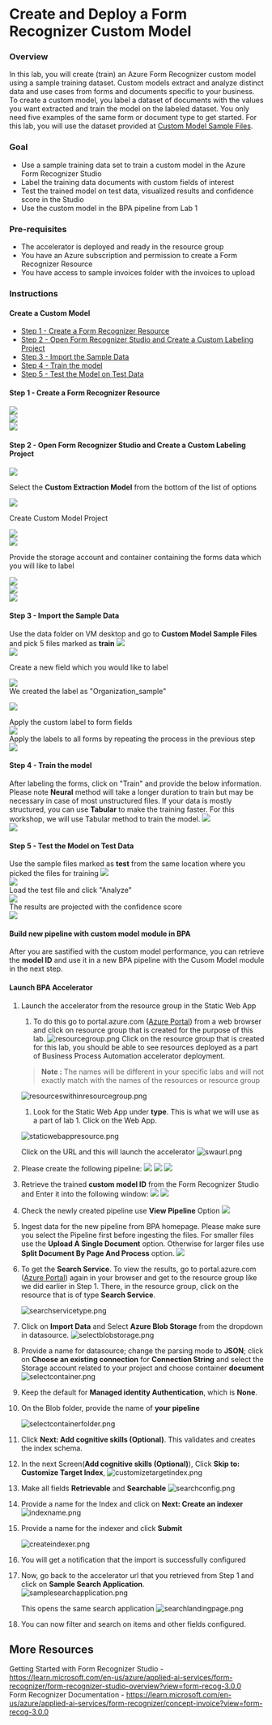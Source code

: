 # Create and Deploy a Form Recognizer Custom Model

### Overview
In this lab, you will create (train) an Azure Form Recognizer custom model using a sample training dataset. Custom models extract and analyze distinct data and use cases from forms and documents specific to your business. To create a custom model, you label a dataset of documents with the values you want extracted and train the model on the labeled dataset. You only need five examples of the same form or document type to get started. For this lab, you will use the dataset provided at [Custom Model Sample Files](/SampleInvoices/SampleInvoices/Custom%20Model%20Sample).


### Goal
* Use a sample training data set to train a custom model in the Azure Form Recognizer Studio
* Label the training data documents with custom fields of interest 
* Test the trained model on test data, visualized results and confidence score in the Studio
* Use the custom model in the BPA pipeline from Lab 1 


### Pre-requisites
* The accelerator is deployed and ready in the resource group
* You have an Azure subscription and permission to create a Form Recognizer Resource
* You have access to sample invoices folder with the invoices to upload


### Instructions

#### Create a Custom Model  
- [Step 1 - Create a Form Recognizer Resource](#step-1---create-a-form-recognizer-resource)  
- [Step 2 - Open Form Recognizer Studio and Create a Custom Labeling Project ](#step-2---open-form-recognizer-studio-and-create-a-custom-labeling-project)  
- [Step 3 - Import the Sample Data](#step-3---import-the-sample-data)  
- [Step 4 - Train the model](#step-4---train-the-model)  
- [Step 5 - Test the Model on Test Data](#step-5---test-the-model-on-test-data)   

#### Step 1 - Create a Form Recognizer Resource  
![](../images/step1a-create-form-rec-resource.png)  
![](../images/step1b-create-form-rec-resource.png)  
![](../images/step1c-create-form-rec-resource.png)  

#### Step 2 - Open Form Recognizer Studio and Create a Custom Labeling Project 

![](../images/step2a-Create-custom-labeling-project.png)  

Select the **Custom Extraction Model** from the bottom of the list of options

![](../images/step2b-Create-custom-labeling-project.png)  

Create Custom Model Project  

![](../images/step2c-Create-custom-labeling-project.png)  
![](../images/customermodelprojectcreation.png)  

Provide the storage account and container containing the forms data which you will like to label  

![](../images/step2e-Create-custom-labeling-project.png)  
![](../images/step2f-Create-custom-labeling-project.png)  
![](../images/step2g-Create-custom-labeling-project.png)  

#### Step 3 - Import the Sample Data  
Use the data folder on VM desktop and go to **Custom Model Sample Files** and pick 5 files marked as **train**
![](../images/step3a-import-sample-data.png)  
![](../images/step3b-import-sample-data.png)  

Create a new field which you would like to label  

![](../images/step3c-import-sample-data.png)  
We created the label as "Organization_sample"  

![](../images/step3d-import-sample-data.png)  

Apply the custom label to form fields  
![](../images/step3e-import-sample-data.png)  
Apply the labels to all forms by repeating the process in the previous step  
![](../images/step3f-import-sample-data.png)  
#### Step 4 - Train the model 
After labeling the forms, click on "Train" and provide the below information. Please note **Neural** method will take a longer duration to train but may be necessary in case of most unstructured files. If your data is mostly structured, you can use **Tabular** to make the training faster. For this workshop, we will use Tabular method to train the model.
![](../images/step4a-train-the-model.png)  
![](../images/step4b-train-the-model.png)  
#### Step 5 - Test the Model on Test Data
Use the sample files marked as **test** from the same location where you picked the files for training
![](../images/step5a-test-the-model.png)  
![](../images/step5b-test-the-model.png)  
Load the test file and click "Analyze"  
![](../images/step5c-test-the-model.png)  
The results are projected with the confidence score  
![](../images/step5d-test-the-model.png)  


#### Build new pipeline with custom model module in BPA  
After you are sastified with the custom model performance, you can retrieve the **model ID** and use it in a new BPA pipeline with the Cusom Model module in the next step.

#### Launch BPA Accelerator 
1. Launch the accelerator from the resource group in the Static Web App
   1. To do this go to portal.azure.com ([Azure Portal](portal.azure.com)) from a web browser and click on resource group that is created for the purpose of this lab.
   ![resourcegroup.png](/../images/resourcegroup.png)
    Click on the resource group that is created for this lab, you should be able to see resources deployed as a part of Business Process Automation accelerator deployment.
    
    > **Note :** The names will be different in your specific labs and will not exactly match with the names of the resources or resource group

    ![resourceswithinresourcegroup.png](/../images/resourceswithinresourcegroup.png)

    1. Look for the Static Web App under **type**. This is what we will use as a part of lab 1. Click on the Web App.
    
    ![staticwebappresource.png](/../images/staticwebappresource.png)

    Click on the URL and this will launch the accelerator
    ![swaurl.png](/../images/swaurl.png)

1. Please create the following pipeline:
![](../images/step6a-deploy-custom-model.png) 
![](../images/step6b-deploy-custom-model.png) 
![](../images/step6c-deploy-custom-model.png) 

1. Retrieve the trained **custom model ID** from the Form Recognizer Studio and Enter it into the following window:
![](../images/step6d-deploy-custom-model.png) 
![](../images/step6e-deploy-custom-model.png) 

1. Check the newly created pipeline use **View Pipeline** Option
![](../images/step6f-deploy-custom-model.png) 

1. Ingest data for the new pipeline from BPA homepage. Please make sure you select the Pipeline first before ingesting the files. For smaller files use the **Upload A Single Document** option. Otherwise for larger files use **Split Document By Page And Process** option.
![](../images/step6g-deploy-custom-model.png) 


1. To get the **Search Service**. To view the results, go to portal.azure.com ([Azure Portal](portal.azure.com)) again in your browser and get to the resource group like we did earlier in Step 1. There, in the resource group, click on the resource that is of type **Search Service**. 
    
    ![searchservicetype.png](/../images/searchservicetype.png)

1. Click on **Import Data** and Select **Azure Blob Storage** from the dropdown in datasource.
    ![selectblobstorage.png](/../images/selectblobstorage.png)
1. Provide a name for datasource; change the parsing mode to **JSON**; click on **Choose an existing connection**  for **Connection String** and select the Storage account related to your project and choose container **document**
    ![selectcontainer.png](/../images/selectcontainer.png)

1. Keep the default for **Managed identity Authentication**, which is **None**.  

1. On the Blob folder, provide the name of **your pipeline**
    
    ![selectcontainerfolder.png](/../images/selectcontainerfolder.png)

1. Click **Next: Add cognitive skills (Optional)**. This validates and creates the index schema. 

1. In the next Screen(**Add cognitive skills (Optional)**), Click **Skip to: Customize Target Index**, 
      ![customizetargetindex.png](/../images/customizetargetindex.png)

1. Make all fields **Retrievable** and **Searchable**
    ![searchconfig.png](/../images/searchconfig.png)

1. Provide a name for the Index and click on **Next: Create an indexer**
    ![indexname.png](/../images/indexname.png)

1. Provide a name for the indexer and click **Submit**
    
    ![createindexer.png](/../images/createindexer.png)

1. You will get a notification that the import is successfully configured

1. Now, go back to the accelerator url that you retrieved from Step 1 and click on **Sample Search Application**.  
    ![samplesearchapplication.png](/../images/samplesearchapplication.png)

    This opens the same search application
     ![searchlandingpage.png](/../images/searchlandingpage.png)

1. You can now filter and search on items and other fields configured.
## More Resources  
Getting Started with Form Recognizer Studio - https://learn.microsoft.com/en-us/azure/applied-ai-services/form-recognizer/form-recognizer-studio-overview?view=form-recog-3.0.0  
Form Recognizer Documentation - https://learn.microsoft.com/en-us/azure/applied-ai-services/form-recognizer/concept-invoice?view=form-recog-3.0.0
